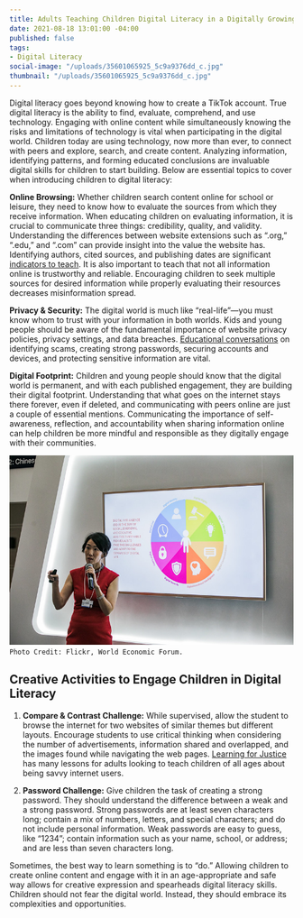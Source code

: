 ```yaml
---
title: Adults Teaching Children Digital Literacy in a Digitally Growing Society
date: 2021-08-18 13:01:00 -04:00
published: false
tags:
- Digital Literacy
social-image: "/uploads/35601065925_5c9a9376dd_c.jpg"
thumbnail: "/uploads/35601065925_5c9a9376dd_c.jpg"
---
```


Digital literacy goes beyond knowing how to create a TikTok account. True digital literacy is the ability to find, evaluate, comprehend, and use technology. Engaging with online content while simultaneously knowing the risks and limitations of technology is vital when participating in the digital world. Children today are using technology, now more than ever, to connect with peers and explore, search, and create content. Analyzing information, identifying patterns, and forming educated conclusions are invaluable digital skills for children to start building. Below are essential topics to cover when introducing children to digital literacy:

<!--more-->

**Online Browsing:** Whether children search content online for school or leisure, they need to know how to evaluate the sources from which they receive information. When educating children on evaluating information, it is crucial to communicate three things: credibility, quality, and validity. Understanding the differences between website extensions such as “.org,” “.edu,” and “.com” can provide insight into the value the website has. Identifying authors, cited sources, and publishing dates are significant [indicators to teach](https://www.verizon.com/about/news/teach-your-child-identify-reliable-websites-and-sources). It is also important to teach that not all information online is trustworthy and reliable. Encouraging children to seek multiple sources for desired information while properly evaluating their resources decreases misinformation spread.

**Privacy & Security:** The digital world is much like “real-life”—you must know whom to trust with your information in both worlds. Kids and young people should be aware of the fundamental importance of website privacy policies, privacy settings, and data breaches. [Educational conversations](https://staysafeonline.org/stay-safe-online/managing-your-privacy/tips-parents-raising-privacy-savvy-kids/) on identifying scams, creating strong passwords, securing accounts and devices, and protecting sensitive information are vital.

**Digital Footprint:** Children and young people should know that the digital world is permanent, and with each published engagement, they are building their digital footprint. Understanding that what goes on the internet stays there forever, even if deleted, and communicating with peers online are just a couple of essential mentions. Communicating the importance of self-awareness, reflection, and accountability when sharing information online can help children be more mindful and responsible as they digitally engage with their communities.

![35601065925_5c9a9376dd_c.jpg](/uploads/35601065925_5c9a9376dd_c.jpg)`Photo Credit: Flickr, World Economic Forum.`

## Creative Activities to Engage Children in Digital Literacy

1. **Compare & Contrast Challenge:** While supervised, allow the student to browse the internet for two websites of similar themes but different layouts. Encourage students to use critical thinking when considering the number of advertisements, information shared and overlapped, and the images found while navigating the web pages. [Learning for Justice](https://www.learningforjustice.org/digital-literacy-lessons) has many lessons for adults looking to teach children of all ages about being savvy internet users.

2. **Password Challenge:** Give children the task of creating a strong password. They should understand the difference between a weak and a strong password. Strong passwords are at least seven characters long; contain a mix of numbers, letters, and special characters; and do not include personal information. Weak passwords are easy to guess, like “1234”; contain information such as your name, school, or address; and are less than seven characters long.

Sometimes, the best way to learn something is to “do.” Allowing children to create online content and engage with it in an age-appropriate and safe way allows for creative expression and spearheads digital literacy skills. Children should not fear the digital world. Instead, they should embrace its complexities and opportunities.